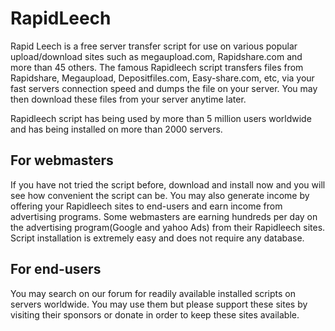 RapidLeech
=========

Rapid Leech is a free server transfer script for use on various popular upload/download sites such as megaupload.com, Rapidshare.com and more than 45 others. The famous Rapidleech script transfers files from Rapidshare, Megaupload, Depositfiles.com, Easy-share.com, etc, via your fast servers connection speed and dumps the file on your server. You may then download these files from your server anytime later.

Rapidleech script has being used by more than 5 million users worldwide and has being installed on more than 2000 servers.

For webmasters
-

If you have not tried the script before, download and install now and you will see how convenient the script can be. You may also generate income by offering your Rapidleech sites to end-users and earn income from advertising programs. Some webmasters are earning hundreds per day on the advertising program(Google and yahoo Ads) from their Rapidleech sites. Script installation is extremely easy and does not require any database.

For end-users
-----------

You may search on our forum for readily available installed scripts on servers worldwide. You may use them but please support these sites by visiting their sponsors or donate in order to keep these sites available.
